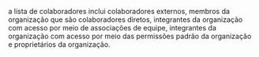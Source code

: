 a lista de colaboradores inclui colaboradores externos, membros da organização que são colaboradores diretos, integrantes da organização com acesso por meio de associações de equipe, integrantes da organização com acesso por meio das permissões padrão da organização e proprietários da organização.
